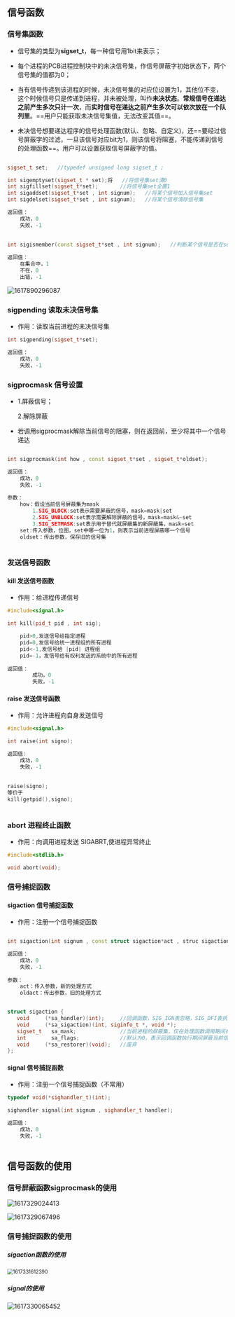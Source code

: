 ## 信号函数

### 信号集函数

-  信号集的类型为**sigset_t**，每一种信号用1bit来表示；

-  每个进程的PCB进程控制块中的未决信号集，作信号屏蔽字初始状态下，两个信号集的值都为0；

-  当有信号传递到该进程的时候，未决信号集的对应位设置为1，其他位不变，这个时候信号只是传递到进程，并未被处理，叫作**未决状态**。**常规信号在递达之前产生多次只计一次**，而**实时信号在递达之前产生多次可以依次放在一个队列里**。==用户只能获取未决信号集值，无法改变其值==。

-  未决信号想要递达程序的信号处理函数(默认、忽略、自定义)，还==要经过信号屏蔽字的过滤，一旦该信号对应bit为1，则该信号将阻塞，不能传递到信号的处理函数==。用户可以设置获取信号屏蔽字的值。


```c++

sigset_t set;	//typedef unsigned long sigset_t ;

int sigemptyset(sigset_t * set);将	//将信号集set清0
int sigfillset(sigset_t*set);		//将信号集set全置1
int sigaddset(sigset_t*set , int signum);	//将某个信号加入信号集set
int sigdelset(sigset_t*set , int signum);	//将某个信号清除信号集

返回值：
    成功，0
    失败，-1
    
    
int sigismember(const sigset_t*set , int signum);	//判断某个信号是否在set中

返回值：
    在集合中，1
    不在，0
    出错，-1
```



![1617890296087](.Image/1617890296087.png)





### sigpending	读取未决信号集

- 作用：读取当前进程的未决信号集

```c++
int sigpending(sigset_t*set);

返回值：
    成功，0
    失败，-1
```







### sigprocmask	信号设置

- 1.屏蔽信号；

  2.解除屏蔽

- 若调用sigprocmask解除当前信号的阻塞，则在返回前，至少将其中一个信号递达

```c++

int sigprocmask(int how , const sigset_t*set , sigset_t*oldset);

返回值：
    成功，0
    失败，-1
    
参数：
    how：假设当前信号屏蔽集为mask
        1.SIG_BLOCK:set表示需要屏蔽的信号，mask=mask|set
		2.SIG_UNBLOCK:set表示需要解除屏蔽的信号，mask=mask&~set
		3.SIG_SETMASK:set表示用于替代就屏蔽集的新屏蔽集，mask=set
    set:传入参数，位图，set中哪一位为1，则表示当前进程屏蔽哪一个信号
	oldset：传出参数，保存旧的信号集
	
```









### 发送信号函数

#### kill	发送信号函数

- 作用：给进程传递信号

```c++
#include<signal.h>

int kill(pid_t pid , int sig);

	pid>0,发送信号给指定进程
	pid=0,发信号给统一进程组的所有进程
    pid<-1,发信号给 |pid| 进程组
    pid=-1，发信号给有权利发送的系统中的所有进程
        
返回值：
        成功，0
        失败，-1
```







#### raise	发送信号函数

- 作用：允许进程向自身发送信号


```c++
#include<signal.h>

int raise(int signo);

返回值:
	成功，0
    失败，-1
     
        
raise(signo);
等价于
kill(getpid(),signo);
    
```





### abort	进程终止函数

- 作用：向调用进程发送 SIGABRT,使进程异常终止

```c++
#include<stdlib.h>

void abort(void);
```





### 信号捕捉函数

#### sigaction	信号捕捉函数

- 作用：注册一个信号捕捉函数

```c++

int sigaction(int signum , const struct sigaction*act , struc sigaction*oldact);

返回值：
    成功，0
    失败，-1
    
参数：
    act：传入参数，新的处理方式
    oldact：传出参数，旧的处理方式


struct sigaction {
   void     (*sa_handler)(int);		//回调函数，SIG_IGN表忽略，SIG_DFI表执行默认动作
   void     (*sa_sigaction)(int, siginfo_t *, void *);
   sigset_t   sa_mask;				//当前进程的屏蔽集，仅在处理函数调用期间有效
   int        sa_flags;				//默认为0，表示回调函数执行期间屏蔽当前信号
   void     (*sa_restorer)(void);	//废弃
};

```







#### signal	信号捕捉函数

- 作用：注册一个信号捕捉函数（不常用）

```c++
typedef void(*sighandler_t)(int);

sighandler signal(int signum , sighandler_t handler);

返回值：
    成功，0
    失败，-1
       
```











## 信号函数的使用

### 信号屏蔽函数sigprocmask的使用

![1617329024413](.Image/1617329024413.png)

![1617329067496](.Image/1617329067496.png)





### 信号捕捉函数的使用

##### sigaction函数的使用

<img src=".Image/1617331612390.png" alt="1617331612390" style="zoom:80%;" />

##### signal的使用

![1617330065452](.Image/1617330065452.png)













